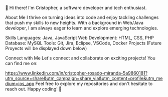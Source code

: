 👋 Hi there! I'm Cristopher, a software developer and tech enthusiast.

About Me
I thrive on turning ideas into code and enjoy tackling challenges that push my skills to new heights. With a background in Web/Java developer, I am always eager to learn and explore emerging technologies.

Skills
Languages: Java, JavaScript
Web Development: HTML, CSS, PHP
Database: MySQL
Tools: Git, Jira, Eclipse, VSCode, Docker
Projects
(Future Proyects will be displayed down below)

Connect with Me
Let's connect and collaborate on exciting projects! You can find me on:

https://www.linkedin.com/in/cristopher-rosado-miranda-5a9860181?utm_source=share&utm_campaign=share_via&utm_content=profile&utm_medium=ios_app
Feel free to explore my repositories and don't hesitate to reach out. Happy coding! 🚀
